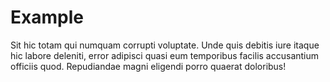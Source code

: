 # Example

Sit hic totam qui numquam corrupti voluptate. Unde quis debitis iure itaque hic labore deleniti, error adipisci quasi eum temporibus facilis accusantium officiis quod. Repudiandae magni eligendi porro quaerat doloribus!
